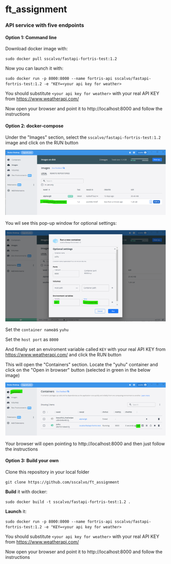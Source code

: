 # ft_assignment
### API service with five endpoints

#### Option 1: Command line
Download docker image with:

`sudo docker pull sscalvo/fastapi-fortris-test:1.2`

Now you can launch it with:

`sudo docker run -p 8000:8000 --name fortris-api sscalvo/fastapi-fortris-test:1.2 -e "KEY=<your api key for weather>`

You should substitute `<your api key for weather>` with your real API KEY from  https://www.weatherapi.com/

Now open your browser and point it to http://localhost:8000 and follow the instructions

#### Option 2: docker-compose

Under the "Images" section, select the `sscalvo/fastapi-fortris-test:1.2` image and click on the RUN button

![image](./img/launch_docker-compose.png)

You wil see this pop-up window for optional settings:

![image](./img/env_var_KEY.png)

Set the `container name`as `yuhu`

Set the `host port` as `8000`

And finally set an enviroment variable called `KEY` with your real API KEY from  https://www.weatherapi.com/ and click the RUN button

This will open the "Containers" section. Locate the "yuhu" container and click on the "Open in browser" button (selected in green in the below image)

![image](./img/run_container.png)

Your browser will open pointing to http://localhost:8000 and then just follow the instructions

#### Option 3: Build your own

Clone this repository in your local folder

`git clone https://github.com/sscalvo/ft_assignment`

**Build** it with docker:

`sudo docker build -t sscalvo/fastapi-fortris-test:1.2 .`

**Launch** it:

`sudo docker run -p 8000:8000 --name fortris-api sscalvo/fastapi-fortris-test:1.2 -e "KEY=<your api key for weather>`

You should substitute `<your api key for weather>` with your real API KEY from  https://www.weatherapi.com/

Now open your browser and point it to http://localhost:8000 and follow the instructions





